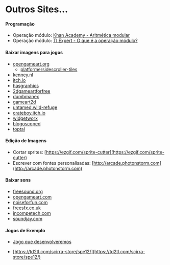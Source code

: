 # Outros Sites...

#### Programação

- Operação módulo: [Khan Academy - Aritmética modular](https://pt.khanacademy.org/computing/computer-science/cryptography/modarithmetic/a/what-is-modular-arithmetic)
- Operação módulo: [TI Expert - O que é a operação módulo?](http://www.tiexpert.net/programacao/algoritmo/modulo.php)

#### Baixar imagens para jogos

- [opengameart.org](https://opengameart.org)
  - [platformersidescroller-tiles](https://opengameart.org/content/2d-platformersidescroller-tiles)
- [kenney.nl](http://kenney.nl/assets?q=2d)
- [itch.io](https://itch.io/game-assets/free/tag-2d)
- [hasgraphics](http://hasgraphics.com/free-tiles/)
- [2dgameartforfree](http://2dgameartforfree.blogspot.com.br)
- [dumbmanex](http://www.dumbmanex.com/bynd_freestuff.html)
- [gameart2d](https://www.gameart2d.com)
- [untamed.wild-refuge](http://untamed.wild-refuge.net/rmxpresources.php?characters)
- [crateboy.itch.io](https://crateboy.itch.io/crateboy-2007-2014)
- [widgetworx](https://www.widgetworx.com/spritelib/)
- [blogoscoped](http://blogoscoped.com/archive/2006-08-08-n51.html)
- [toptal](https://www.toptal.com/designers/subtlepatterns/)

#### Edição de Imagens

- Cortar sprites: [https://ezgif.com/sprite-cutter](https://ezgif.com/sprite-cutter)
- Escrever com fontes personalisadas: [http://arcade.photonstorm.com](http://arcade.photonstorm.com)

#### Baixar sons

- [freesound.org](https://freesound.org/)
- [opengameart.com](https://opengameart.org/art-search-advanced?keys=sound&title=&field_art_tags_tid_op=or&field_art_tags_tid=&name=&field_art_type_tid%5B%5D=12&field_art_type_tid%5B%5D=13&field_art_licenses_tid%5B%5D=17981&field_art_licenses_tid%5B%5D=2&field_art_licenses_tid%5B%5D=17982&field_art_licenses_tid%5B%5D=3&field_art_licenses_tid%5B%5D=6&field_art_licenses_tid%5B%5D=5&field_art_licenses_tid%5B%5D=10310&field_art_licenses_tid%5B%5D=4&field_art_licenses_tid%5B%5D=8&field_art_licenses_tid%5B%5D=7&sort_by=score&sort_order=DESC&items_per_page=24&Collection=)
- [noiseforfun.com](http://www.noiseforfun.com/browse-sound-effects/)
- [freesfx.co.uk](http://www.freesfx.co.uk)
- [incompetech.com](http://incompetech.com/music/)
- [soundjay.com](https://www.soundjay.com)

#### Jogos de Exemplo

- [Jogo que desenvolveremos](files\game\Arcade\index.html)


- [https://td2tl.com/scirra-store/spe12/](https://td2tl.com/scirra-store/spe12/)